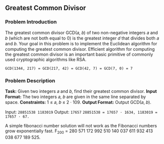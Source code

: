 ## Greatest Common Divisor

### Problem Introduction
The greatest common divisor GCD(𝑎, 𝑏) of two non-negative integers 𝑎 and 𝑏
(which are not both equal to 0) is the greatest integer 𝑑 that divides both 𝑎 and 𝑏.
Your goal in this problem is to implement the Euclidean algorithm for computing
the greatest common divisor.
Efficient algorithm for computing the greatest common divisor is an important
basic primitive of commonly used cryptographic algorithms like RSA.

```GCD(1344, 217) = GCD(217, 42) = GCD(42, 7) = GCD(7, 0) = 7```

### Problem Description

**Task:** Given two integers 𝑎 and 𝑏, find their greatest common divisor.
**Input Format:** The two integers 𝑎, 𝑏 are given in the same line separated by space.
**Constraints:** 1 ≤ 𝑎, 𝑏 ≤ 2 · 109.
**Output Format:** Output GCD(𝑎, 𝑏).

Input:
```28851538 1183019```
Output:
```17657```
```28851538 = 17657 · 1634, 1183019 = 17657 · 67.```

A simple fibonacci number solution will not work as the Fibonacci numbers grow exponentially fast.
F<sub>200</sub> = 280 571 172 992 510 140 037 611 932 413 038 677 189 525.

